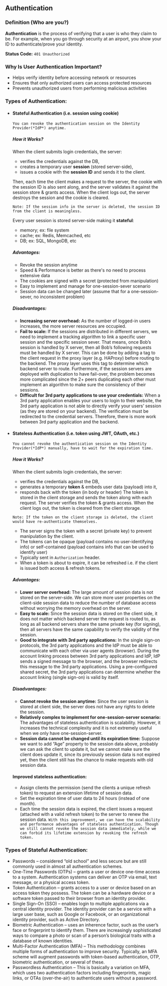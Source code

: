 ## Authentication

### Definition (Who are you?)

**Authentication** is the process of verifying that a user is who they claim to be. For example, when you go through security at an airport, you show your ID to authenticate/prove your identity.

**Status Code:** `401 Unauthorized`

### Why Is User Authentication Important?

- Helps verify identity before accessing network or resources
- Ensures that only authorized users can access protected resources
- Prevents unauthorized users from performing malicious activities

### Types of Authentication:

- #### Stateful Authentication (i.e. session using cookie)

  `You can revoke the authentication session on the Identity Provider(*IdP*) anytime.`

  ##### How it Works?

  When the client submits login credentials, the server:

  - verifies the credentials against the DB,
  - creates a temporary user **session** (stored server-side),
  - issues a cookie with the **session ID** and sends it to the client.

  Then, each time the client makes a request to the server, the cookie with the session ID is also sent along, and the server validates it against the session store & grants access. When the client logs out, the server destroys the session and the cookie is cleared.

  `Note: If the session info in the server is deleted, the session ID from the client is meaningless.`

  Every user session is stored server-side making it **stateful**:

  - memory; ex: file system
  - cache; ex: Redis, Memcached, etc
  - DB; ex: SQL, MongoDB, etc

  ##### Advantages:

  - Revoke the session anytime
  - Speed & Performance is better as there's no need to process extensive data
  - The cookies are signed with a secret (protected from manipulation)
  - Easy to implement and manage for one-session-sever scenario
  - Session data can be changed later (assume that for a one-session-sever, no inconsistent problem)

  ##### Disadvantages:

  - **Increasing server overhead:** As the number of logged-in users increases, the more server resources are occupied.
  - **Fail to scale:** If the sessions are distributed in different servers, we need to implement a tracking algorithm to link a specific user session and the specific session sever. That means, once Bob’s session is handled by X server, then all Bob’s following requests must be handled by X server. This can be done by adding a tag to the client request in the proxy layer (e.g. HAProxy) before routing to the backend. The proxy layer uses this tag to determine which backend server to route.
    Furthermore, if the session servers are deployed with duplication to have fail-over, the problem becomes more complicated since the 2+ peers duplicating each other must implement an algorithm to make sure the consistency of their sessions.
  - **Difficult for 3rd party applications to use your credentials:** When a 3rd party application enables your users to login to their website, the 3rd party application is not able to directly verify your users’ session (as they are stored on your backend). The verification must be redirected to the credential servers. Therefore, there is more work between 3rd party application and the backend.

- #### Stateless Authentication (i.e. token using JWT, OAuth, etc.)

  `You cannot revoke the authentication session on the Identity Provider(*IdP*) manually, have to wait for the expiration time.`

  ##### How it Works?

  When the client submits login credentials, the server:

  - verifies the credentials against the DB,
  - generates a temporary **token** & embeds user data (payload) into it,
  - responds back with the token (in body or header)
    The token is stored in the client storage and sends the token along with each request. The server verifies the token & grants access. When the client logs out, the token is cleared from the client storage.

  `Note: If the token on the client storage is deleted, the client would have re-authenticate themselves.`

  - The server signs the token with a secret (private key) to prevent manipulation by the client.
  - The tokens can be opaque (payload contains no user-identifying info) or self-contained (payload contains info that can be used to identify user)
  - Typically sent in `Authorization` header.
  - When a token is about to expire, it can be refreshed i.e. if the client is issued both access & refresh tokens.

  ##### Advantages:

  - **Lower server overhead:** The large amount of session data is not stored on the server-side. We can store more user properties on the client-side session data to reduce the number of database access without worrying the memory overhead on the server.
  - **Easy to scale:** Since the session data is stored on the client side, it does not matter which backend server the request is routed to, as long as all backend servers share the same private key (for signing), then all servers have the same capability to verify the validity of the session.
  - **Good to integrate with 3rd party applications:** In the single sign-on protocols, the 3rd party applications and the IdP must be able to communicate with each other via user agents (browser). During the account linking process between 3rd party applications and IdP, IdP sends a signed message to the browser, and the browser redirects this message to the 3rd party applications. Using a pre-configured shared secret, the 3rd party applications can determine whether the account linking (single sign-on) is valid by itself.

  ##### Disadvantages:

  - **Cannot revoke the session anytime:** Since the user session is stored at client side, the server does not have any rights to delete the session.
  - **Relatively complex to implement for one-session-server scenario:** The advantages of stateless authentication is scalability. However, it increases the technical complexity and it is not extremely useful when we only have one-session-server.
  - **Session data cannot be changed until its expiration time:** Suppose we want to add “Age” property to the session data above, probably we can ask the client to update it, but we cannot make sure the client does update it, since its previously session data is not expired yet, then the client still has the chance to make requests with old session data.

  #### Improved stateless authentication:

  - Assign clients the permission (send the clients a unique refresh token) to request an extension lifetime of session data.
  - Set the expiration time of user data to 24 hours (instead of one month).
  - Each time the session data is expired, the client issues a request (attached with a valid refresh token) to the server to renew the session data.
    `With this improvement, we can have the scalability and performance advantages of stateless authentication. Though we still cannot revoke the session data immediately, while we can forbid its lifetime extension by revoking the refresh token.`
    <!-- BLACKLIST TOKENS -->

### Types of Stateful Authentication:
- Passwords – considered “old school” and less secure but are still commonly used in almost all authentication schemes.
- One-Time Passwords (OTPs) – grants a user or device one-time access to a system. Authentication systems can deliver an OTP via email, text message, or a physical access token.
- Token Authentication – grants access to a user or device based on an access token they possess. The token can be a hardware device or a software token passed to their browser from an identity provider.
- Single Sign-On (SSO)‍ – enables login to multiple applications via a central identity provider. The identity provider can be a service with a large user base, such as Google or Facebook, or an organizational identity provider, such as Active Directory.
- Biometric Authentication – uses an inherence factor, such as the user’s face or fingerprint to identify them. There are increasingly sophisticated ways to compare a photo or scan of a person’s biological traits with a database of known identities.
- Multi-Factor Authentication (MFA) – This methodology combines multiple forms of authentication to improve security. Typically, an MFA scheme will augment passwords with token-based authentication, OTP, biometric authentication, or several of these.
- Passwordless Authentication – This is basically a variation on MFA, which uses two authentication factors including fingerprints, magic links, or OTAs (over-the-air) to authenticate users without a password.
